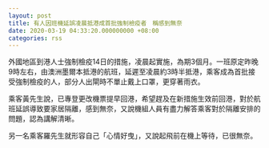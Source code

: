 ```yaml
---
layout: post
title: 有人因班機延誤凌晨抵港成首批強制檢疫者　稱感到無奈
date: 2020-03-19 04:33:20.000000000 +08:00
categories: rss
---
```


外國地區到港人士強制檢疫14日的措施，凌晨起實施，為期3個月。一班原定昨晚9時左右，由澳洲墨爾本抵港的航班，延遲至凌晨約3時半抵港，乘客成為首批接受強制檢疫的人，部分人出閘時不單止戴上口罩，更穿著雨衣。

乘客黃先生說，已專登更改機票提早回港，希望趕及在新措施生效前回港，對於航班延誤導致要家居隔離，感到無奈，又說機組人員有盡力解答乘客對於隔離安排的問題，認為講解清晰。

另一名乘客羅先生就形容自己「心情好曳」，又說起飛前在機上等待，已很無奈。
